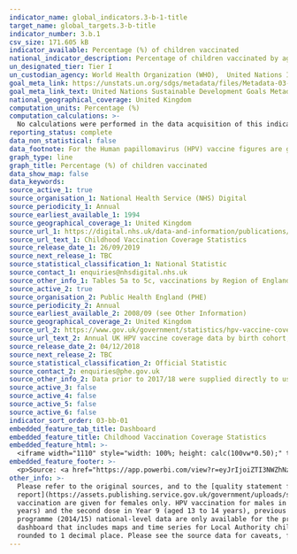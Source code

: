 ```yaml
---
indicator_name: global_indicators.3-b-1-title
target_name: global_targets.3-b-title
indicator_number: 3.b.1
csv_size: 171.605 kB
indicator_available: Percentage (%) of children vaccinated
national_indicator_description: Percentage of children vaccinated by age and type of vaccine
un_designated_tier: Tier I
un_custodian_agency: World Health Organization (WHO),  United Nations International Children's Emergency Fund (UNICEF)
goal_meta_link: https://unstats.un.org/sdgs/metadata/files/Metadata-03-0b-01.pdf
goal_meta_link_text: United Nations Sustainable Development Goals Metadata (PDF 4.0 MB)
national_geographical_coverage: United Kingdom
computation_units: Percentage (%)
computation_calculations: >-
  No calculations were performed in the data acquisition of this indicator as appropriate data was readily available in the final format specified by this indicator. For insight into the details of potential calculations please refer to the original source metadata or source contact.
reporting_status: complete
data_non_statistical: false
data_footnote: For the Human papillomavirus (HPV) vaccine figures are given for females only, and the year shown on the x-axis refers to academic year.
graph_type: line
graph_title: Percentage (%) of children vaccinated
data_show_map: false
data_keywords:  
source_active_1: true
source_organisation_1: National Health Service (NHS) Digital
source_periodicity_1: Annual
source_earliest_available_1: 1994
source_geographical_coverage_1: United Kingdom
source_url_1: https://digital.nhs.uk/data-and-information/publications/statistical/nhs-immunisation-statistics
source_url_text_1: Childhood Vaccination Coverage Statistics
source_release_date_1: 26/09/2019
source_next_release_1: TBC
source_statistical_classification_1: National Statistic
source_contact_1: enquiries@nhsdigital.nhs.uk
source_other_info_1: Tables 5a to 5c, vaccinations by Region of England <p>Tables 8a, 9a and 10a (2016/17 to 2018/19), Tables 10, 11 & 12 (2009/10 to 2015/16), Tables 9, 10 and11 (2008/09), and Tables 7, 8 and 9 (2007/08)
source_active_2: true
source_organisation_2: Public Health England (PHE)
source_periodicity_2: Annual
source_earliest_available_2: 2008/09 (see Other Information)
source_geographical_coverage_2: United Kingdom
source_url_2: https://www.gov.uk/government/statistics/hpv-vaccine-coverage-annual-report-for-2017-to-2018
source_url_text_2: Annual UK HPV vaccine coverage data by birth cohort, academic year, dose and country 
source_release_date_2: 04/12/2018
source_next_release_2: TBC
source_statistical_classification_2: Official Statistic
source_contact_2: enquiries@phe.gov.uk
source_other_info_2: Data prior to 2017/18 were supplied directly to us by PHE
source_active_3: false
source_active_4: false
source_active_5: false
source_active_6: false
indicator_sort_order: 03-bb-01
embedded_feature_tab_title: Dashboard
embedded_feature_title: Childhood Vaccination Coverage Statistics
embedded_feature_html: >-
  <iframe width="1110" style="width: 100%; height: calc(100vw*0.50);" title="Childhood Vaccination Coverage Statistics" src="https://app.powerbi.com/view?r=eyJrIjoiZTI3NWZhNzItMTIyZS00OWM2LTg0MzMtOGY5YTJjMGY0MjI1IiwidCI6IjUwZjYwNzFmLWJiZmUtNDAxYS04ODAzLTY3Mzc0OGU2MjllMiIsImMiOjh9" frameborder="0" allowFullScreen="true"></iframe>
embedded_feature_footer: >-
  <p>Source: <a href="https://app.powerbi.com/view?r=eyJrIjoiZTI3NWZhNzItMTIyZS00OWM2LTg0MzMtOGY5YTJjMGY0MjI1IiwidCI6IjUwZjYwNzFmLWJiZmUtNDAxYS04ODAzLTY3Mzc0OGU2MjllMiIsImMiOjh9">NHS Digital</a><br> Geographical Area: United Kingdom<br>Footnote: The LA Coverage Map (page 2) relates most to this indicator. The data for this dashboard can be downloaded from the <a href="https://digital.nhs.uk/data-and-information/publications/statistical/nhs-immunisation-statistics/england-2018-19">Childhood Vaccination Coverage Statistics - England 2018-19 publication</a></p>
other_info: >-
  Please refer to the original sources, and to the [quality statement for childhood vaccinations](https://files.digital.nhs.uk/73/F8B4BD/child-vacc-stat-eng-2018-19-appendices.pdf) and the [HPV annual
  report](https://assets.publishing.service.gov.uk/government/uploads/system/uploads/attachment_data/file/849992/HPV_2017_2018_annual_report.pdf) for details on data collection (links are for 2018/2019 data, though previous years quality statements are also available). Figures for the HPV
  vaccination are given for females only. HPV vaccination for males in the UK started in September 2019. In September 2014 the routine HPV programme was changed from a three to two-dose schedule. The recommendation was to offer the first (priming) HPV vaccine dose in Year 8 (aged 12 to 13
  years) and the second dose in Year 9 (aged 13 to 14 years), previous all three doses had been offered in year 8. However, in some areas the second dose was scheduled within the same school year, from six months after the first dose. Consequently, for the first year of the two-dose
  programme (2014/15) national-level data are only available for the priming dose, and are therefore not included in the chart above. National coverage for the completed course of HPV vaccination for the first cohort offered the two-dose schedule was published in 2015/16. An interactive
  dashboard that includes maps and time series for Local Authority childhood vaccinations can be found [here](https://app.powerbi.com/view?r=eyJrIjoiZTI3NWZhNzItMTIyZS00OWM2LTg0MzMtOGY5YTJjMGY0MjI1IiwidCI6IjUwZjYwNzFmLWJiZmUtNDAxYS04ODAzLTY3Mzc0OGU2MjllMiIsImMiOjh9). All figures shown are
  rounded to 1 decimal place. Please see the source data for caveats, full defintions, notes and figures to more decimal places. Data follows the UN specification for this indicator. This indicator has been identified in collaboration with topic experts.
---
```

